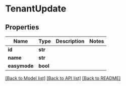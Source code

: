 # TenantUpdate

## Properties
Name | Type | Description | Notes
------------ | ------------- | ------------- | -------------
**id** | **str** |  | 
**name** | **str** |  | 
**easymode** | **bool** |  | 

[[Back to Model list]](../README.md#documentation-for-models) [[Back to API list]](../README.md#documentation-for-api-endpoints) [[Back to README]](../README.md)

